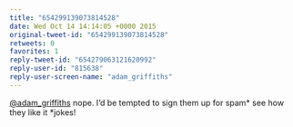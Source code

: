 ```yaml
---
title: "654299139073814528"
date: Wed Oct 14 14:14:05 +0000 2015
original-tweet-id: "654299139073814528"
retweets: 0
favorites: 1
reply-tweet-id: "654279063121620992"
reply-user-id: "815638"
reply-user-screen-name: "adam_griffiths"
---
```

<a href="https://twitter.com/adam_griffiths">@adam_griffiths</a> nope. I’d be tempted to sign them up for spam* see how they like it *jokes!
